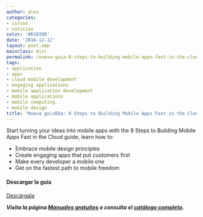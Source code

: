 ```yaml
---
author: alex
categories:
- cursos
- noticias
color: '#61B38D'
date: '2016-12-12'
layout: post.amp
mainclass: misc
permalink: /nueva-guia-8-steps-to-building-mobile-apps-fast-in-the-cloud/
tags:
- application
- apps
- cloud mobile development
- engaging applications
- mobile application development
- mobile applications
- mobile computing
- mobile design
title: "Nueva gu\xEDa: 8 Steps to Building Mobile Apps Fast in the Cloud"
---
```


[<amp-img on="tap:lightbox1" role="button" tabindex="0" layout="responsive" src="/img/2013/07/8-Steps-to-Building-Mobile-Apps-Fast-in-the-Cloud-300x1431.png" alt="8 Steps to Building Mobile Apps Fast in the Cloud" width="300px" height="143px" />][1]

Start turning your ideas into mobile apps with the 8 Steps to Building Mobile Apps Fast in the Cloud guide, learn how to:

  * Embrace mobile design principles
  * Create engaging apps that put customers first
  * Make every developer a mobile one
  * Get on the fastest path to mobile freedom

#### Descargar la guía

<div class="button-post">
<a href="http://elbauldelprogramador.tradepub.com/c/pubRD.mpl?sr=oc&_t=oc:&pc=w_sale38" target="_blank" class="wi-button style-3">Descárgala<i class="icon-download icon-2x"></i></a>
</div>

***Visita la página [Manuales gratuitos][2] o consulta el [catálogo completo][3].***

<!--more--><!--ad-->



 [1]: http://elbauldelprogramador.tradepub.com/c/pubRD.mpl?sr=oc&_t=oc:&pc;=w_sale38/prgm.cgi/
 [2]: https://elbauldelprogramador.com/manuales-gratuitos/
 [3]: http://elbauldelprogramador.tradepub.com/category/information-technology/1207/ "Catálogo completo de Guías gratuítas "